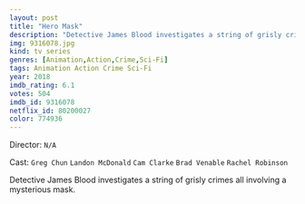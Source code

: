 ```yaml
---
layout: post
title: "Hero Mask"
description: "Detective James Blood investigates a string of grisly crimes all involving a mysterious mask..."
img: 9316078.jpg
kind: tv series
genres: [Animation,Action,Crime,Sci-Fi]
tags: Animation Action Crime Sci-Fi 
year: 2018
imdb_rating: 6.1
votes: 504
imdb_id: 9316078
netflix_id: 80200027
color: 774936
---
```

Director: `N/A`  

Cast: `Greg Chun` `Landon McDonald` `Cam Clarke` `Brad Venable` `Rachel Robinson` 

Detective James Blood investigates a string of grisly crimes all involving a mysterious mask.